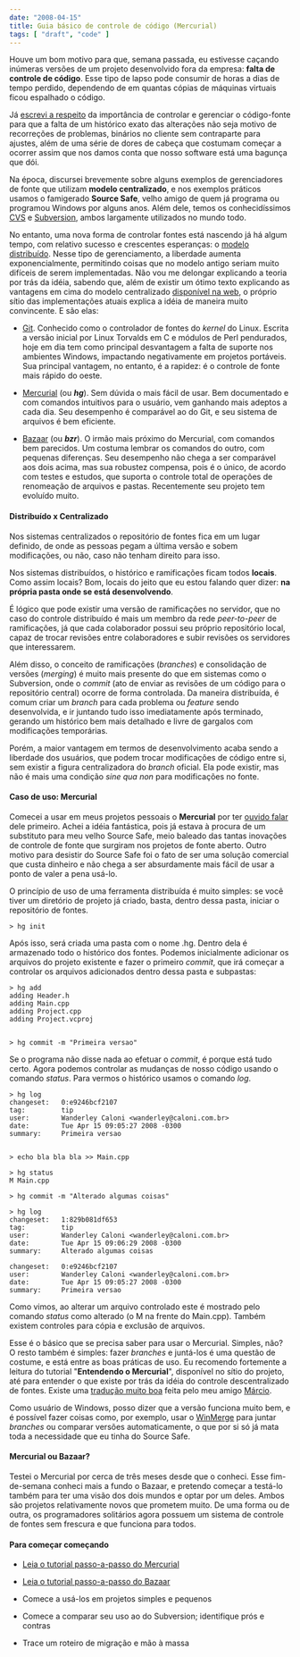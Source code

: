 ```yaml
---
date: "2008-04-15"
title: Guia básico de controle de código (Mercurial)
tags: [ "draft", "code" ]
---
```

Houve um bom motivo para que, semana passada, eu estivesse caçando inúmeras versões de um projeto desenvolvido fora da empresa: **falta de controle de código**. Esse tipo de lapso pode consumir de horas a dias de tempo perdido, dependendo de em quantas cópias de máquinas virtuais ficou espalhado o código.

Já [escrevi a respeito](http://www.caloni.com.br/guia-basico-de-controle-de-codigo-source-safe) da importância de controlar e gerenciar o código-fonte para que a falta de um histórico exato das alterações não seja motivo de recorreções de problemas, binários no cliente sem contraparte para ajustes, além de uma série de dores de cabeça que costumam começar a ocorrer assim que nos damos conta que nosso software está uma bagunça que dói.

Na época, discursei brevemente sobre alguns exemplos de gerenciadores de fonte que utilizam **modelo centralizado**, e nos exemplos práticos usamos o famigerado **Source Safe**, velho amigo de quem já programa ou programou Windows por alguns anos. Além dele, temos os conhecidíssimos [CVS](http://www.nongnu.org/cvs/) e [Subversion](http://subversion.tigris.org/), ambos largamente utilizados no mundo todo.

No entanto, uma nova forma de controlar fontes está nascendo já há algum tempo, com relativo sucesso e crescentes esperanças: o [modelo distribuído](http://en.wikipedia.org/wiki/Distributed_revision_control). Nesse tipo de gerenciamento, a liberdade aumenta exponencialmente, permitindo coisas que no modelo antigo seriam muito difíceis de serem implementadas. Não vou me delongar explicando a teoria por trás da idéia, sabendo que, além de existir um ótimo texto explicando as vantagens em cima do modelo centralizado [disponível na web](http://ianclatworthy.files.wordpress.com/2007/10/dvcs-why-and-how3.pdf), o próprio sítio das implementações atuais explica a idéia de maneira muito convincente. E são elas:

	
  * [Git](http://git.or.cz/). Conhecido como o controlador de fontes do _kernel_ do Linux. Escrita a versão inicial por Linux Torvalds em C e módulos de Perl pendurados, hoje em dia tem como principal desvantagem a falta de suporte nos ambientes Windows, impactando negativamente em projetos portáveis. Sua principal vantagem, no entanto, é a rapidez: é o controle de fonte mais rápido do oeste.

	
  * [Mercurial](http://www.selenic.com/mercurial/wiki/) (ou _**hg**_). Sem dúvida o mais fácil de usar. Bem documentado e com comandos intuitivos para o usuário, vem ganhando mais adeptos a cada dia. Seu desempenho é comparável ao do Git, e seu sistema de arquivos é bem eficiente.

	
  * [Bazaar](http://bazaar-vcs.org/) (ou _**bzr**_). O irmão mais próximo do Mercurial, com comandos bem parecidos. Um costuma lembrar os comandos do outro, com pequenas diferenças. Seu desempenho não chega a ser comparável aos dois acima, mas sua robustez compensa, pois é o único, de acordo com testes e estudos, que suporta o controle total de operações de renomeação de arquivos e pastas. Recentemente seu projeto tem evoluído muito.

#### Distribuído x Centralizado

Nos sistemas centralizados o repositório de fontes fica em um lugar definido, de onde as pessoas pegam a última versão e sobem modificações, ou não, caso não tenham direito para isso.

Nos sistemas distribuídos, o histórico e ramificações ficam todos **locais**. Como assim locais? Bom, locais do jeito que eu estou falando quer dizer: **na própria pasta onde se está desenvolvendo**.

É lógico que pode existir uma versão de ramificações no servidor, que no caso do controle distribuído é mais um membro da rede _peer-to-peer_ de ramificações, já que cada colaborador possui seu próprio repositório local, capaz de trocar revisões entre colaboradores e subir revisões os servidores que interessarem.

Além disso, o conceito de ramificações (_branches_) e consolidação de versões (_merging_) é muito mais presente do que em sistemas como o Subversion, onde o _commit_ (ato de enviar as revisões de um código para o repositório central) ocorre de forma controlada. Da maneira distribuída, é comum criar um _branch_ para cada problema ou _feature_ sendo desenvolvida, e ir juntando tudo isso imediatamente após terminado, gerando um histórico bem mais detalhado e livre de gargalos com modificações temporárias.

Porém, a maior vantagem em termos de desenvolvimento acaba sendo a liberdade dos usuários, que podem trocar modificações de código entre si, sem existir a figura centralizadora do _branch_ oficial. Ela pode existir, mas não é mais uma condição _sine qua non_ para modificações no fonte.

#### Caso de uso: Mercurial

Comecei a usar em meus projetos pessoais o **Mercurial** por ter [ouvido falar](http://www.evilbitz.com/2007/11/04/an-approach-to-revision-control-your-documents/) dele primeiro. Achei a idéia fantástica, pois já estava à procura de um substituto para meu velho Source Safe, meio baleado das tantas inovações de controle de fonte que surgiram nos projetos de fonte aberto. Outro motivo para desistir do Source Safe foi o fato de ser uma solução comercial que custa dinheiro e não chega a ser absurdamente mais fácil de usar a ponto de valer a pena usá-lo.

O princípio de uso de uma ferramenta distribuída é muito simples: se você tiver um diretório de projeto já criado, basta, dentro dessa pasta, iniciar o repositório de fontes.

    
    > hg init

Após isso, será criada uma pasta com o nome .hg. Dentro dela é armazenado todo o histórico dos fontes. Podemos inicialmente adicionar os arquivos do projeto existente e fazer o primeiro _commit_, que irá começar a controlar os arquivos adicionados dentro dessa pasta e subpastas:

    
    > hg add
    adding Header.h
    adding Main.cpp
    adding Project.cpp
    adding Project.vcproj

    
    > hg commit -m "Primeira versao"

Se o programa não disse nada ao efetuar o _commit_, é porque está tudo certo. Agora podemos controlar as mudanças de nosso código usando o comando _status_. Para vermos o histórico usamos o comando _log_.

    
    > hg log
    changeset:   0:e9246bcf2107
    tag:         tip
    user:        Wanderley Caloni <wanderley@caloni.com.br>
    date:        Tue Apr 15 09:05:27 2008 -0300
    summary:     Primeira versao

    
    > echo bla bla bla >> Main.cpp
    
    > hg status
    M Main.cpp
    
    > hg commit -m "Alterado algumas coisas"
    
    > hg log
    changeset:   1:829b081df653
    tag:         tip
    user:        Wanderley Caloni <wanderley@caloni.com.br>
    date:        Tue Apr 15 09:06:29 2008 -0300
    summary:     Alterado algumas coisas
    
    changeset:   0:e9246bcf2107
    user:        Wanderley Caloni <wanderley@caloni.com.br>
    date:        Tue Apr 15 09:05:27 2008 -0300
    summary:     Primeira versao

Como vimos, ao alterar um arquivo controlado este é mostrado pelo comando _status_ como alterado (o M na frente do Main.cpp). Também existem controles para cópia e exclusão de arquivos.

Esse é o básico que se precisa saber para usar o Mercurial. Simples, não? O resto também é simples: fazer _branches_ e juntá-los é uma questão de costume, e está entre as boas práticas de uso. Eu recomendo fortemente a leitura do tutorial "**Entendendo o Mercurial**", disponível no sítio do projeto, até para entender o que existe por trás da idéia do controle descentralizado de fontes. Existe uma [tradução muito boa](http://www.selenic.com/mercurial/wiki/index.cgi/BrazilianPortugueseUnderstandingMercurial) feita pelo meu amigo [Márcio](http://marcioandreyoliveira.blogspot.com/).

Como usuário de Windows, posso dizer que a versão funciona muito bem, e é possível fazer coisas como, por exemplo, usar o [WinMerge](http://winmerge.org/) para juntar _branches_ ou comparar versões automaticamente, o que por si só já mata toda a necessidade que eu tinha do Source Safe.

#### Mercurial ou Bazaar?

Testei o Mercurial por cerca de três meses desde que o conheci. Esse fim-de-semana conheci mais a fundo o Bazaar, e pretendo começar a testá-lo também para ter uma visão dos dois mundos e optar por um deles. Ambos são projetos relativamente novos que prometem muito. De uma forma ou de outra, os programadores solitários agora possuem um sistema de controle de fontes sem frescura e que funciona para todos.

#### Para começar começando

	
  * [Leia o tutorial passo-a-passo do Mercurial](http://www.selenic.com/mercurial/wiki/index.cgi/BrazilianPortugueseTutorial)

	
  * [Leia o tutorial passo-a-passo do Bazaar](http://doc.bazaar-vcs.org/bzr.dev/en/mini-tutorial/index.html)

	
  * Comece a usá-los em projetos simples e pequenos

	
  * Comece a comparar seu uso ao do Subversion; identifique prós e contras

	
  * Trace um roteiro de migração e mão à massa

